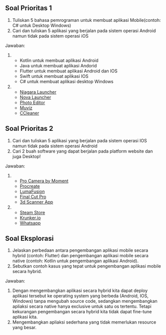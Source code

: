 ## Soal Prioritas 1
1. Tuliskan 5 bahasa pemrograman untuk membuat aplikasi Mobile(contoh: C# untuk Desktop Windows)
2. Cari dan tuliskan 5 aplikasi yang berjalan pada sistem operasi Android namun tidak pada sistem operasi iOS

Jawaban:
1.  - Kotlin untuk membuat aplikasi Android
    - Java untuk membuat aplikasi Andorid
    - Flutter untuk membuat aplikasi Android dan IOS
    - Swift untuk membuat aplikasi IOS 
    - C# untuk membuat aplikasi desktop Windows
2.  - [Niagara Launcher](https://play.google.com/store/apps/details?id=bitpit.launcher&hl=en-ID)
    - [Nova Launcher](https://play.google.com/store/apps/details?id=com.teslacoilsw.launcher&hl=en-ID)
	- [Photo Editor](https://play.google.com/store/apps/details?id=com.iudesk.android.photo.editor&hl=en-ID)
	- [Muviz](https://play.google.com/store/apps/details?id=com.perfectapps.muviz&hl=en-ID)
    - [CCleaner](https://play.google.com/store/apps/details?id=com.piriform.ccleaner&hl=en-ID)

## Soal Prioritas 2
1. Cari dan tuliskan 5 aplikasi yang berjalan pada sistem operasi IOS namun tidak pada sistem operasi Android
2. Cari 2 buah software yang dapat berjalan pada platform website dan juga Desktop!
         
         
Jawaban:
1. - [Pro Camera by Moment](https://apps.apple.com/us/app/pro-camera-by-moment/id927098908)
    - [Procreate](https://apps.apple.com/id/app/procreate/id425073498?l=id)
    - [LumaFusion](https://apps.apple.com/us/app/lumafusion/id1062022008)
    - [Final Cut Pro](https://www.apple.com/final-cut-pro-for-ipad/)
    - [3d Scanner App](https://apps.apple.com/us/app/3d-scanner-app/id1419913995)
2. - [Steam Store](https://store.steampowered.com/)
    - [Krunker.io](https://krunker.io/)
    - [Whatsapp](https://web.whatsapp.com/)

## Soal Eksplorasi
1. Jelaskan perbedaan antara pengembangan aplikasi mobile secara hybrid (contoh: Flutter) dan pengembangan aplikasi mobile secara native (contoh: Kotlin untuk pengembangan aplikasi Android).
2. Sebutkan contoh kasus yang tepat untuk pengembangan aplikasi mobile secara hybrid.
         
         
Jawaban:
1. Dengan mengembangkan aplikasi secara hybrid kita dapat deploy aplikasi tersebut ke operating system yang berbeda (Android, IOS, Windows) tanpa mengubah source code, sedangkan mengembangkan apliaksi secara native hanya exclusive untuk satu os tertentu. Tetapi kekurangan pengembangan secara hybrid kita tidak dapat fine-tune aplikasi kita.
2. Mengembangkan apliaksi sederhana yang tidak memerlukan resource yang besar.
